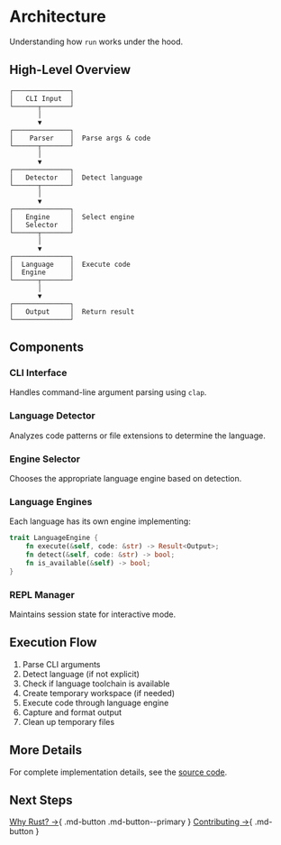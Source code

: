 # Architecture

Understanding how `run` works under the hood.

## High-Level Overview

```
┌──────────────┐
│   CLI Input  │
└──────┬───────┘
       │
       ▼
┌──────────────┐
│    Parser    │  Parse args & code
└──────┬───────┘
       │
       ▼
┌──────────────┐
│   Detector   │  Detect language
└──────┬───────┘
       │
       ▼
┌──────────────┐
│   Engine     │  Select engine
│   Selector   │
└──────┬───────┘
       │
       ▼
┌──────────────┐
│  Language    │  Execute code
│  Engine      │
└──────┬───────┘
       │
       ▼
┌──────────────┐
│   Output     │  Return result
└──────────────┘
```

## Components

### CLI Interface

Handles command-line argument parsing using `clap`.

### Language Detector

Analyzes code patterns or file extensions to determine the language.

### Engine Selector

Chooses the appropriate language engine based on detection.

### Language Engines

Each language has its own engine implementing:

```rust
trait LanguageEngine {
    fn execute(&self, code: &str) -> Result<Output>;
    fn detect(&self, code: &str) -> bool;
    fn is_available(&self) -> bool;
}
```

### REPL Manager

Maintains session state for interactive mode.

## Execution Flow

1. Parse CLI arguments
2. Detect language (if not explicit)
3. Check if language toolchain is available
4. Create temporary workspace (if needed)
5. Execute code through language engine
6. Capture and format output
7. Clean up temporary files

## More Details

For complete implementation details, see the [source code](https://github.com/Esubaalew/run).

## Next Steps

[Why Rust? →](why-rust.md){ .md-button .md-button--primary }
[Contributing →](contributing.md){ .md-button }
